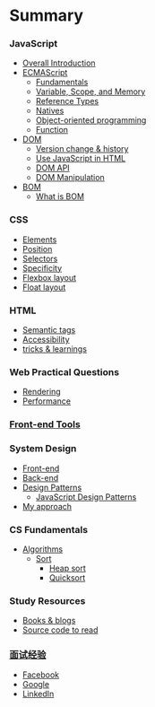 # Summary

### JavaScript
  * [Overall Introduction](javascript/javascript.md)
  * [ECMAScript]()
    * [Fundamentals](javascript/ECMAScript/1_fundamentals.md)
    * [Variable, Scope, and Memory](javascript/ECMAScript/2_variable-scope-memory.md)
    * [Reference Types](javascript/ECMAScript/3_reference-types.md)
    * [Natives](javascript/ECMAScript/4_natives.md)
    * [Object-oriented programming](javascript/ECMAScript/5_object_oriented_programming.md)
    * [Function](javascript/ECMAScript/function.md)
  * [DOM]()
    * [Version change & history](javascript/DOM/history.md)
    * [Use JavaScript in HTML](javascript/DOM/use-Javascript-in-HTML.md)
    * [DOM API](javascript/DOM/DOM-api.md)
    * [DOM Manipulation](javascript/DOM/DOM-manipulation.md)
  * [BOM]()
    * [What is BOM](javascript/BOM/what-is-BOM.md)

### CSS
  * [Elements](css/elements.md)
  * [Position](css/position.md)
  * [Selectors](css/selectors.md)
  * [Specificity](css/specificity.md)
  * [Flexbox layout](css/flexbox-layout.md)
  * [Float layout](css/float-layout/md)

### HTML
  * [Semantic tags](html/html.md)
  * [Accessibility](html/accessibility.md)
  * [tricks & learnings](html/tricks-learnings.md)

### Web Practical Questions
  * [Rendering](web/rendering.md)
  * [Performance](web/performance.md)

### [Front-end Tools](tools/tools.md)

### System Design
  * [Front-end](system_design/system-design-frontend.md)
  * [Back-end](system_design/system-design-backend.md)
  * [Design Patterns](cs_fundamentals/design_patterns/designPattern.md)
    * [JavaScript Design Patterns](cs_fundamentals/design_patterns/JavaScript_DesignPattern.md)
  * [My approach](system_design/my-approach.md)

### CS Fundamentals
  * [Algorithms](cs_fundamentals/algorithm/leetcode.md)
    * [Sort]()
      * [Heap sort](cs_fundamentals/algorithm/sort/heapSort.md)
      * [Quicksort](cs_fundamentals/algorithm/sort/quicksort.md)

### Study Resources
  * [Books & blogs](study_resources/study-resources.md)
  * [Source code to read](study_resources/source-code-to-read/readlist.md)

### [面试经验](面试经验.md)
  * [Facebook]()
  * [Google]()
  * [LinkedIn]()
